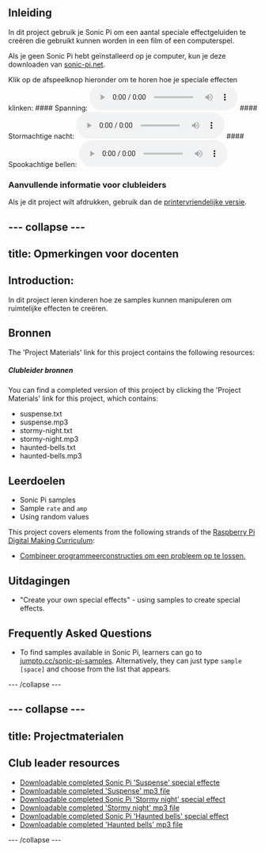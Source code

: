 ## Inleiding

In dit project gebruik je Sonic Pi om een aantal speciale effectgeluiden te creëren die gebruikt kunnen worden in een film of een computerspel.

Als je geen Sonic Pi hebt geïnstalleerd op je computer, kun je deze downloaden van [sonic-pi.net](https://sonic-pi.net/).

<div id="audio-preview" class="pdf-hidden">
  Klik op de afspeelknop hieronder om te horen hoe je speciale effecten klinken: #### Spanning: <audio controls preload> <source src="resources/suspense.mp3" type="audio/mpeg"> Your browser does not support the <code>audio</code> element. </audio> #### Stormachtige nacht: <audio controls preload> <source src="resources/stormy-night.mp3" type="audio/mpeg"> Your browser does not support the <code>audio</code> element. </audio> #### Spookachtige bellen: <audio controls preload> <source src="resources/haunted-bells.mp3" type="audio/mpeg"> Your browser does not support the <code>audio</code> element. </audio>
</div>

### Aanvullende informatie voor clubleiders

Als je dit project wilt afdrukken, gebruik dan de [printervriendelijke versie](https://projects.raspberrypi.org/en/projects/special-effects/print).

## \--- collapse \---

## title: Opmerkingen voor docenten

## Introduction:

In dit project leren kinderen hoe ze samples kunnen manipuleren om ruimtelijke effecten te creëren.

## Bronnen

The 'Project Materials' link for this project contains the following resources:

##### Clubleider bronnen

You can find a completed version of this project by clicking the 'Project Materials' link for this project, which contains:

* suspense.txt
* suspense.mp3
* stormy-night.txt
* stormy-night.mp3
* haunted-bells.txt
* haunted-bells.mp3

## Leerdoelen

* Sonic Pi samples
* Sample `rate` and `amp`
* Using random values

This project covers elements from the following strands of the [Raspberry Pi Digital Making Curriculum](http://rpf.io/curriculum):

* [Combineer programmeerconstructies om een ​​probleem op te lossen.](https://www.raspberrypi.org/curriculum/programming/builder)

## Uitdagingen

* "Create your own special effects" - using samples to create special effects.

## Frequently Asked Questions

* To find samples available in Sonic Pi, learners can go to [jumpto.cc/sonic-pi-samples](http://jumpto.cc/sonic-pi-samples). Alternatively, they can just type `sample [space]` and choose from the list that appears.

\--- /collapse \---

## \--- collapse \---

## title: Projectmaterialen

## Club leader resources

* [Downloadable completed Sonic Pi 'Suspense' special effecte](resources/suspense.txt)
* [Downloadable completed 'Suspense' mp3 file](resources/suspense.mp3)
* [Downloadable completed Sonic Pi 'Stormy night' special effect](resources/stormy-night.txt)
* [Downloadable completed 'Stormy night' mp3 file](resources/stormy-night.mp3)
* [Downloadable completed Sonic Pi 'Haunted bells' special effect](resources/haunted-bells.txt)
* [Downloadable completed 'Haunted bells' mp3 file](resources/haunted-bells.mp3)

\--- /collapse \---